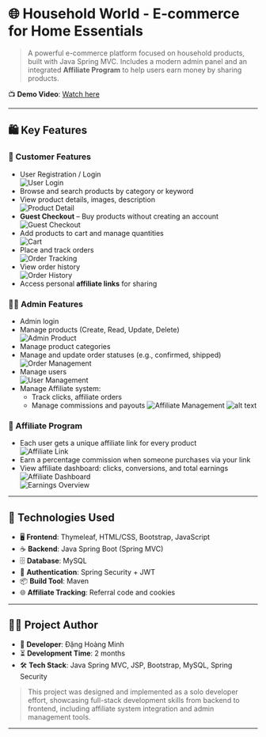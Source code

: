 # 🌐 Household World - E-commerce for Home Essentials

> A powerful e-commerce platform focused on household products, built with Java Spring MVC. Includes a modern admin panel and an integrated **Affiliate Program** to help users earn money by sharing products.

📺 **Demo Video**: [Watch here](https://youtu.be/049BbnEYXek?si=0amxHlCWogeEG8aE)

---

## 🛍️ Key Features

### 👤 Customer Features
- User Registration / Login  
  ![User Login](assets/images/image-1.png)
- Browse and search products by category or keyword
- View product details, images, description  
  ![Product Detail](assets/images/764CDFF1-54C8-4075-B57F-C1589953FF6F.png)
- **Guest Checkout** – Buy products without creating an account  
  ![Guest Checkout](assets/images/image.png)
- Add products to cart and manage quantities  
  ![Cart](assets/images/image-6.png)
- Place and track orders  
  ![Order Tracking](assets/images/image-9.png)
- View order history  
  ![Order History](assets/images/image-10.png)
- Access personal **affiliate links** for sharing

### 🧑‍💼 Admin Features
- Admin login
- Manage products (Create, Read, Update, Delete)  
  ![Admin Product](assets/images/image-3.png)
- Manage product categories
- Manage and update order statuses (e.g., confirmed, shipped)  
  ![Order Management](assets/images/image-11.png)
- Manage users  
  ![User Management](assets/images/image-4.png)
- Manage Affiliate system:
  - Track clicks, affiliate orders
  - Manage commissions and payouts
  ![Affiliate Management](assets/images/image-4.png)
  ![alt text](assets/images/image-12.png)


### 🔗 Affiliate Program
- Each user gets a unique affiliate link for every product  
  ![Affiliate Link](assets/images/2E78A9D3-2F21-42F3-A34E-EBBBE51EF105.png)
- Earn a percentage commission when someone purchases via your link
- View affiliate dashboard: clicks, conversions, and total earnings  
  ![Affiliate Dashboard](assets/images/image-2.png)  
  ![Earnings Overview](assets/images/image-5.png)

---

## 🧰 Technologies Used

- 🖥️ **Frontend**: Thymeleaf, HTML/CSS, Bootstrap, JavaScript  
- ☕ **Backend**: Java Spring Boot (Spring MVC)  
- 🗄️ **Database**: MySQL  
- 🔐 **Authentication**: Spring Security + JWT  
- 📦 **Build Tool**: Maven  
- 🌐 **Affiliate Tracking**: Referral code and cookies

---

## 👨‍💻 Project Author

- 👤 **Developer**: Đặng Hoàng Minh 
- ⏳ **Development Time**: 2 months  
- 🛠️ **Tech Stack**: Java Spring MVC, JSP, Bootstrap, MySQL, Spring Security

> This project was designed and implemented as a solo developer effort, showcasing full-stack development skills from backend to frontend, including affiliate system integration and admin management tools.

---

